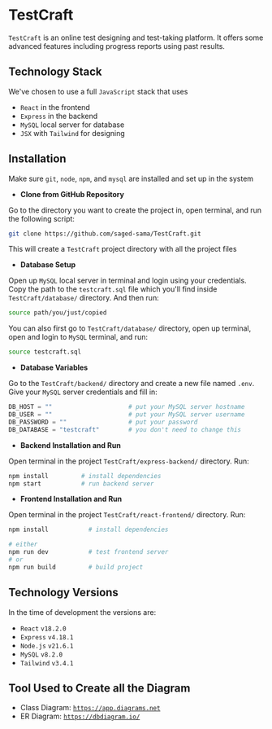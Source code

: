 # TestCraft

`TestCraft` is an online test designing and test-taking platform. It offers some advanced features including progress reports using past results.

## Technology Stack

We've chosen to use a full `JavaScript` stack that uses

- `React` in the frontend
- `Express` in the backend
- `MySQL` local server for database
- `JSX` with `Tailwind` for designing


## Installation

Make sure `git`, `node`, `npm`, and `mysql` are installed and set up in the system

- <b>Clone from GitHub Repository</b> <br>

Go to the directory you want to create the project in, open terminal, and run the following script:
```bash
git clone https://github.com/saged-sama/TestCraft.git
```
This will create a `TestCraft` project directory with all the project files

- <b>Database Setup</b> <br>

Open up `MySQL` local server in terminal and login using your credentials. Copy the path to the `testcraft.sql` file which you'll find inside `TestCraft/database/` directory. And then run:
```bash
source path/you/just/copied
```

You can also first go to `TestCraft/database/` directory, open up terminal, open and login to `MySQL` terminal, and run:
```bash
source testcraft.sql
```

- <b>Database Variables</b> <br>

Go to the `TestCraft/backend/` directory and create a new file named `.env`. Give your `MySQL` server credentials and fill in:
```python
DB_HOST = ""                     # put your MySQL server hostname
DB_USER = ""                     # put your MySQL server username
DB_PASSWORD = ""                 # put your password
DB_DATABASE = "testcraft"        # you don't need to change this
```

- <b>Backend Installation and Run</b> <br>

Open terminal in the project `TestCraft/express-backend/` directory. Run:
```bash
npm install         # install dependencies
npm start           # run backend server
```

- <b>Frontend Installation and Run</b> <br>

Open terminal in the project `TestCraft/react-frontend/` directory. Run:
```bash
npm install           # install dependencies

# either
npm run dev           # test frontend server
# or
npm run build         # build project
```

## Technology Versions

In the time of development the versions are:

- `React` `v18.2.0`
- `Express` `v4.18.1`
- `Node.js` `v21.6.1`
- `MySQL` `v8.2.0`
- `Tailwind` `v3.4.1`

## Tool Used to Create all the Diagram

- Class Diagram: [`https://app.diagrams.net`](https://app.diagrams.net)
- ER Diagram: [`https://dbdiagram.io/`](https://dbdiagram.io/)
